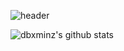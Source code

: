 

![header](https://capsule-render.vercel.app/api?type=waving&color=6694D0&height=350&section=header&text=minz&desc=Hello%20👻&descSize=25&fontSize=40&fontColor=FFFFFF)
<!-- [![Top Langs](https://github-readme-stats.vercel.app/api/top-langs/?username=dbxminz&layout=compact&theme=nord)](https://github.com/dbxminz) -->


![dbxminz's github stats](https://github-readme-stats.vercel.app/api/top-langs/?username=dbxminz&show_icons=true&hide_border=true&title_color=004386&icon_color=004386&layout=compact&theme=graywhite)
